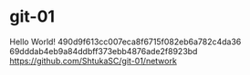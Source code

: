 # git-01
Hello World!
490d9f613cc007eca8f6715f082eb6a782c4da36
69dddab4eb9a84ddbff373ebb4876ade2f8923bd
https://github.com/ShtukaSC/git-01/network
